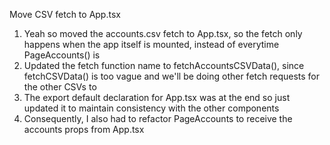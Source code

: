 Move CSV fetch to App.tsx
1. Yeah so moved the accounts.csv fetch to App.tsx, so the fetch only happens when the app itself is mounted, instead of everytime PageAccounts() is
2. Updated the fetch function name to fetchAccountsCSVData(), since fetchCSVData() is too vague and we'll be doing other fetch requests for the other CSVs to
3. The export default declaration for App.tsx was at the end so just updated it to maintain consistency with the other components
4. Consequently, I also had to refactor PageAccounts to receive the accounts props from App.tsx